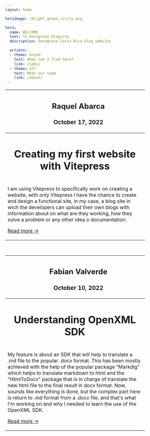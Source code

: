 ```yaml
---
layout: home 

heroImage: /bright_green_circle.png

hero: 
  name: WELCOME
  text: To Datagrove blogsite
  description: Datagrove Costa Rica blog website

  actions:
  - theme: brand
    text: What can I find here?
    link: /jobs/
  - theme: alt
    text: Meet our team
    link: /about/
---
```


<table style="width:90%">
  <tr>
    <th>
      <div class="avatar" style="background-image: url(https://avatars.githubusercontent.com/u/110420288?v=4)"></div>
    </th>
    <th style="width:95%">
      <p><h2>Raquel Abarca</h2></p>
      <p><h3>October 17, 2022</h3></p>
    </th>
  </tr>
  <tr>
    <th style="width:80%" colspan="2">
      <h1>Creating my first website with Vitepress</h1>
    </th>
  </tr>
  <tr>
    <td colspan="2">
      <p>I am using Vitepress to specifically work on creating a website, with only Vitepress I have the chance to create and design a functional site, in my case, a blog site in wich the developers can upload their own blogs with information about on what are they working, how they solve a problem or any other idea o documentation.</p>
      <p><a href=/blogposts/october17th>Read more -></a></p>
    </td>
  </tr>
</table>

 &nbsp;&nbsp;&nbsp;&nbsp;

<table style="width:90%">
  <tr>
    <th>
      <div class="avatar" style="background-image: url(https://avatars.githubusercontent.com/u/110683318?v=4)"></div>
    </th>
    <th style="width:95%">
      <p><h2>Fabian Valverde</h2></p>
      <p><h3>October 10, 2022</h3></p>
    </th>
  </tr>
  <tr>
    <th style="width:80%" colspan="2">
      <h1>Understanding OpenXML SDK</h1>
    </th>
  </tr>
  <tr>
    <td colspan="2">
      <p>My feature is about an SDK that will help to translate a .md file to the popular .docx format. This has been mostly achieved with the help of the popular package "Markdig" which helps to translate markdown to html and the "HtmlToDocx" package that is in charge of translate the new html file to the final result in docx format.
      Now, sounds like everything is done, but the complex part here is return to .md format from a .docx file, and that's what I'm working on and why I needed to learn the use of the OpenXML SDK.</p>
      <p><a href=/blogposts/october10th>Read more -></a></p>
    </td>
  </tr>
</table>